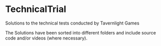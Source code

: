 # TechnicalTrial
 Solutions to the technical tests conducted by Tavernlight Games
 
 The Solutions have been sorted into different folders and include source code and/or videos (where necessary). 
